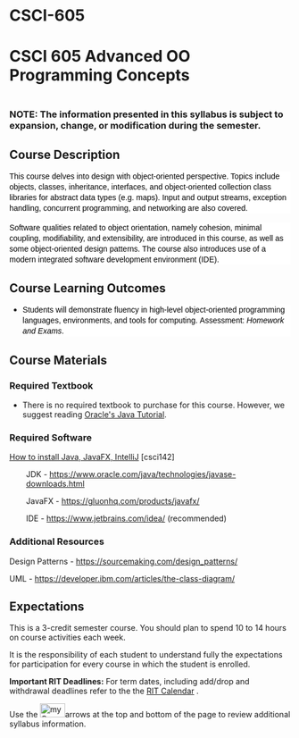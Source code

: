 # CSCI-605
<html>
<head>
</head>
<body>
<h1>CSCI 605 Advanced OO Programming Concepts</h1>
<h3><br /><strong>NOTE:</strong> The information presented in this syllabus is subject to expansion, change, or modification during the semester.</h3>
<h2>Course Description</h2>
<p style="line-height: 14.2pt; background: white; margin-right: 0in; margin-left: 0in; font-size: 12pt; font-family: 'Times New Roman', serif;"><span style="font-size: 10.5pt; font-family: Helvetica, sans-serif; color: black;">This course delves into design with object-oriented perspective. Topics include objects, classes, inheritance, interfaces, and object-oriented collection class libraries for abstract data types (e.g. maps). Input and output streams, exception handling, concurrent programming, and networking are also covered.</span></p>
<p style="line-height: 14.2pt; background: white; margin-right: 0in; margin-left: 0in; font-size: 12pt; font-family: 'Times New Roman', serif;"><span style="font-size: 10.5pt; font-family: Helvetica, sans-serif; color: black;">Software qualities related to object orientation, namely cohesion, minimal coupling, modifiability, and extensibility, are introduced in this course, as well as some object-oriented design patterns. The course also introduces use of a modern integrated software development environment (IDE).</span></p>
<h2>Course Learning Outcomes</h2>
<ul>
<li style="line-height: 14.2pt; background: white; font-size: 12pt; font-family: 'Times New Roman', serif;">
<p><span style="font-size: 10.5pt; font-family: Helvetica, sans-serif; color: black;">Students will demonstrate fluency in high-level object-oriented programming languages, environments, and tools for computing.&nbsp;Assessment: <i>Homework and Exams</i>.</span></p>
</li>
</ul>
<h2>Course Materials</h2>
<h3>Required Textbook</h3>
<ul>
<li>There is no required textbook to purchase for this course. However, we suggest reading <a href="https://docs.oracle.com/javase/tutorial/java/" target="_blank" rel="noopener">Oracle's Java Tutorial</a>.</li>
</ul>
<h3>Required Software</h3>
<p><a href="https://www.cs.rit.edu/~csci142/Resources/setup.html" target="_blank" rel="noopener">How to install Java, JavaFX, IntelliJ</a>&nbsp;[csci142]</p>
<p style="padding-left: 30px;">JDK -&nbsp;<a href="https://www.oracle.com/java/technologies/javase-downloads.html">https://www.oracle.com/java/technologies/javase-downloads.html</a></p>
<p style="padding-left: 30px;">JavaFX - <a href="https://gluonhq.com/products/javafx/">https://gluonhq.com/products/javafx/</a></p>
<p style="padding-left: 30px;">IDE - <a href="https://www.jetbrains.com/idea/">https://www.jetbrains.com/idea/</a>&nbsp;(recommended)</p>
<p></p>
<h3>Additional Resources</h3>
<p>Design Patterns - <a href="https://sourcemaking.com/design_patterns/">https://sourcemaking.com/design_patterns/</a></p>
<p>UML - <a href="https://developer.ibm.com/articles/the-class-diagram/">https://developer.ibm.com/articles/the-class-diagram/</a></p>
<h2>Expectations</h2>
<p>This is a 3-credit semester course. You should plan to spend 10 to 14 hours on course activities each week.</p>
<p>It is the responsibility of each student to understand fully the expectations for participation for every course in which the student is enrolled.&nbsp;</p>
<p><strong>Important RIT Deadlines:</strong> For term dates, including add/drop and withdrawal deadlines refer to the the&nbsp;<a href="https://www.rit.edu/calendar" target="_blank" rel="noopener">RIT Calendar</a> .</p>
<p>Use the <img src="Arrows.jpg" alt="myCourses navigation arrows" title="myCourses navigation arrows" width="45" height="25" />arrows at the top and bottom of the page to review additional syllabus information.</p>
</body>
</html>
